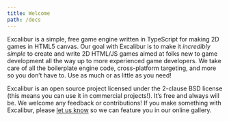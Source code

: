 ```yaml
---
title: Welcome
path: /docs
---
```


Excalibur is a simple, free game engine written in TypeScript for making 2D games in HTML5 canvas. Our goal with Excalibur is to make it _incredibly simple_ to create and write 2D HTML/JS games aimed at folks new to game development all the way up to more experienced game developers. We take care of all the boilerplate engine code, cross-platform targeting, and more so you don’t have to. Use as much or as little as you need!

Excalibur is an open source project licensed under the 2-clause BSD license (this means you can use it in commercial projects!). It’s free and always will be. We welcome any feedback or contributions! If you make something with Excalibur, please [let us know](https://groups.google.com/forum/#!forum/excaliburjs) so we can feature you in our online gallery.
